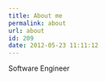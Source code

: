 ```yaml
---
title: About me
permalink: about
url: about
id: 209
date: 2012-05-23 11:11:12
---
```


Software Engineer